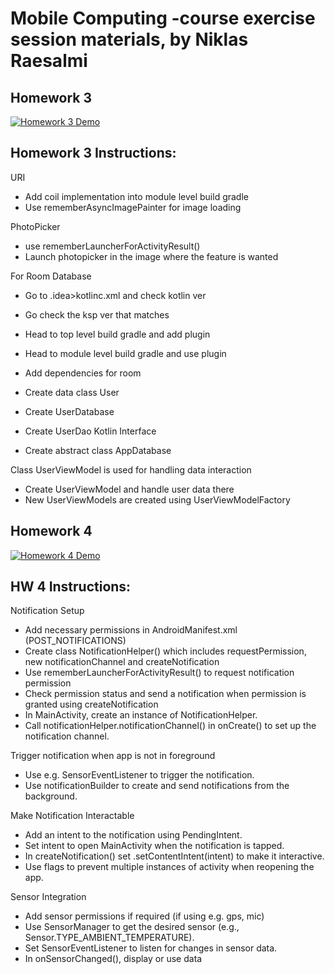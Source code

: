 # Mobile Computing -course exercise session materials, by Niklas Raesalmi

## Homework 3
[![Homework 3 Demo](https://img.youtube.com/vi/IM3HtKzRCjg/0.jpg)](https://www.youtube.com/shorts/IM3HtKzRCjg)

## Homework 3 Instructions:

URI
- Add coil implementation into module level build gradle
- Use rememberAsyncImagePainter for image loading

PhotoPicker
- use rememberLauncherForActivityResult()
- Launch photopicker in the image where the feature is wanted


For Room Database
- Go to .idea>kotlinc.xml and check kotlin ver
- Go check the ksp ver that matches
- Head to top level build gradle and add plugin
- Head to module level build gradle and use plugin
- Add dependencies for room

- Create data class User
- Create UserDatabase
- Create UserDao Kotlin Interface
- Create abstract class AppDatabase

Class UserViewModel is used for handling data interaction
- Create UserViewModel and handle user data there
- New UserViewModels are created using UserViewModelFactory

## Homework 4
[![Homework 4 Demo](https://img.youtube.com/vi/bi98gQphsL0/0.jpg)](https://www.youtube.com/shorts/bi98gQphsL0)

## HW 4 Instructions:

Notification Setup

- Add necessary permissions in AndroidManifest.xml (POST_NOTIFICATIONS)
- Create class NotificationHelper() which includes requestPermission, 
new notificationChannel and createNotification
- Use rememberLauncherForActivityResult() to request notification permission
- Check permission status and send a notification when permission is granted using createNotification
- In MainActivity, create an instance of NotificationHelper.
- Call notificationHelper.notificationChannel() in onCreate() to set up the notification channel.


Trigger notification when app is not in foreground

- Use e.g. SensorEventListener to trigger the notification.
- Use notificationBuilder to create and send notifications from the background.


Make Notification Interactable

- Add an intent to the notification using PendingIntent.
- Set intent to open MainActivity when the notification is tapped.
- In createNotification() set .setContentIntent(intent) to make it interactive.
- Use flags to prevent multiple instances of activity when reopening the app.

Sensor Integration

- Add sensor permissions if required (if using e.g. gps, mic)
- Use SensorManager to get the desired sensor (e.g., Sensor.TYPE_AMBIENT_TEMPERATURE).
- Set SensorEventListener to listen for changes in sensor data.
- In onSensorChanged(), display or use data 

